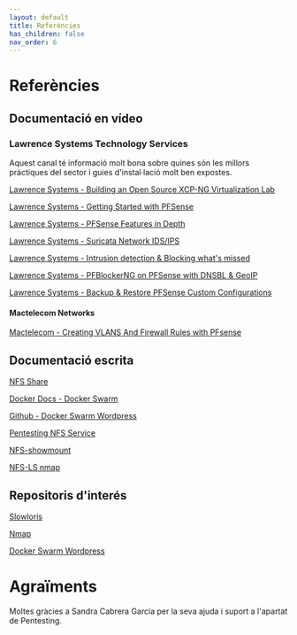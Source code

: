 ```yaml
---
layout: default
title: Referències
has_children: false
nav_order: 6
---
```


# Referències
## Documentació en vídeo
### Lawrence Systems Technology Services

Aquest canal té informació molt bona sobre quines són les millors pràctiques del sector i guies d'instal·lació molt ben expostes.

[Lawrence Systems - Building an Open Source XCP-NG Virtualization Lab](https://www.youtube.com/watch?v=q-jKs62b6Co&t=903s)

[Lawrence Systems - Getting Started with PFSense](https://www.youtube.com/watch?v=fsdm5uc_LsU&list=PLjGQNuuUzvmsuXCoj6g6vm1N-ZeLJso6o)

[Lawrence Systems - PFSense Features in Depth](https://www.youtube.com/watch?v=RrQrt8r_uYg&t=4161s)

[Lawrence Systems - Suricata Network IDS/IPS](https://www.youtube.com/watch?v=S0-vsjhPDN0&list=PLjGQNuuUzvmsuXCoj6g6vm1N-ZeLJso6o&index=12)

[Lawrence Systems - Intrusion detection & Blocking what's missed](https://www.youtube.com/watch?v=nwYCEl287Fw&list=PLjGQNuuUzvmsuXCoj6g6vm1N-ZeLJso6o&index=36)

[Lawrence Systems - PFBlockerNG on PFSense with DNSBL & GeoIP](https://www.youtube.com/watch?v=OJ8HHwpGxHw&list=PLjGQNuuUzvmsuXCoj6g6vm1N-ZeLJso6o&index=35)

[Lawrence Systems - Backup & Restore PFSense Custom Configurations](https://www.youtube.com/watch?v=QD511ir2dhY&list=PLjGQNuuUzvmsuXCoj6g6vm1N-ZeLJso6o&index=34)

#### Mactelecom Networks

[Mactelecom - Creating VLANS And Firewall Rules with PFsense](https://www.youtube.com/watch?v=CDUyMpBC8bw&list=WL&index=40&t=203s)

## Documentació escrita

[NFS Share](https://www.linkedin.com/pulse/building-wordpress-cluster-docker-swarm-nfs-overkill-mode-lopes/)

[Docker Docs - Docker Swarm](https://docs.docker.com/engine/swarm/swarm-tutorial/create-swarm/)

[Github - Docker Swarm Wordpress](https://github.com/iiriix/docker-swarm-wordpress)

[Pentesting NFS Service](https://book.hacktricks.xyz/network-services-pentesting/nfs-service-pentesting)

[NFS-showmount](https://nmap.org/nsedoc/scripts/nfs-showmount.html)

[NFS-LS nmap](https://nmap.org/nsedoc/scripts/nfs-ls.html)
## Repositoris d'interés

[Slowloris](https://github.com/gkbrk/slowloris)

[Nmap](https://github.com/nmap/nmap)

[Docker Swarm Wordpress](https://github.com/iiriix/docker-swarm-wordpress)


# Agraïments

Moltes gràcies a Sandra Cabrera García per la seva ajuda i suport a l'apartat de Pentesting.

